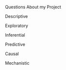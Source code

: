 Questions About my Project


Descriptive 



Exploratory 


Inferential 


Predictive 


Causal 


Mechanistic 

